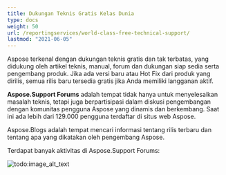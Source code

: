 ```yaml
---
title: Dukungan Teknis Gratis Kelas Dunia
type: docs
weight: 50
url: /reportingservices/world-class-free-technical-support/
lastmod: "2021-06-05"
---
```


Aspose terkenal dengan dukungan teknis gratis dan tak terbatas, yang didukung oleh artikel teknis, manual, forum dan dukungan siap sedia serta pengembang produk. Jika ada versi baru atau Hot Fix dari produk yang dirilis, semua rilis baru tersedia gratis jika Anda memiliki langganan aktif.

**Aspose.Support Forums** adalah tempat tidak hanya untuk menyelesaikan masalah teknis, tetapi juga berpartisipasi dalam diskusi pengembangan dengan komunitas pengguna Aspose yang dinamis dan berkembang. Saat ini ada lebih dari 129.000 pengguna terdaftar di situs web Aspose.

Aspose.Blogs adalah tempat mencari informasi tentang rilis terbaru dan tentang apa yang dikatakan oleh pengembang Aspose.

Terdapat banyak aktivitas di Aspose.Support Forums:

![todo:image_alt_text](world-class-free-technical-support.png)